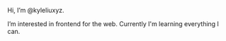 Hi, I’m @kyleliuxyz.

I’m interested in frontend for the web.
Currently I'm learning everything I can.
